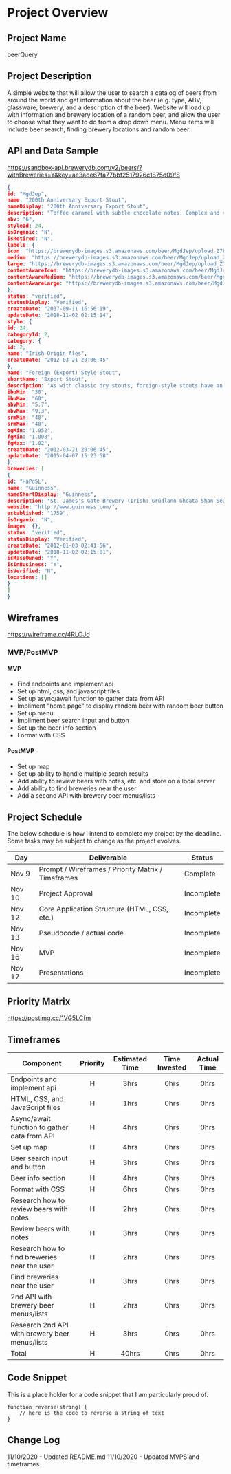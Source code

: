 # Project Overview

## Project Name

beerQuery

## Project Description

A simple website that will allow the user to search a catalog of beers from around the world and get information about the beer (e.g. type, ABV, glassware, brewery, and a description of the beer). Website will load up with information and brewery location of a random beer, and allow the user to choose what they want to do from a drop down menu. Menu items will include beer search, finding brewery locations and random beer.

## API and Data Sample
https://sandbox-api.brewerydb.com/v2/beers/?withBreweries=Y&key=ae3ade67fa77bbf2517926c1875d09f8

```JSON
{
id: "MgdJep",
name: "200th Anniversary Export Stout",
nameDisplay: "200th Anniversary Export Stout",
description: "Toffee caramel with subtle chocolate notes. Complex and very smooth with a balance of roasted malt and sweet chocolate.",
abv: "6",
styleId: 24,
isOrganic: "N",
isRetired: "N",
labels: {
icon: "https://brewerydb-images.s3.amazonaws.com/beer/MgdJep/upload_Z7FPX3-icon.png",
medium: "https://brewerydb-images.s3.amazonaws.com/beer/MgdJep/upload_Z7FPX3-medium.png",
large: "https://brewerydb-images.s3.amazonaws.com/beer/MgdJep/upload_Z7FPX3-large.png",
contentAwareIcon: "https://brewerydb-images.s3.amazonaws.com/beer/MgdJep/upload_Z7FPX3-contentAwareIcon.png",
contentAwareMedium: "https://brewerydb-images.s3.amazonaws.com/beer/MgdJep/upload_Z7FPX3-contentAwareMedium.png",
contentAwareLarge: "https://brewerydb-images.s3.amazonaws.com/beer/MgdJep/upload_Z7FPX3-contentAwareLarge.png"
},
status: "verified",
statusDisplay: "Verified",
createDate: "2017-09-11 16:56:19",
updateDate: "2018-11-02 02:15:14",
style: {
id: 24,
categoryId: 2,
category: {
id: 2,
name: "Irish Origin Ales",
createDate: "2012-03-21 20:06:45"
},
name: "Foreign (Export)-Style Stout",
shortName: "Export Stout",
description: "As with classic dry stouts, foreign-style stouts have an initial malt sweetness and caramel flavor with a distinctive dry-roasted bitterness in the finish. Coffee-like roasted barley and roasted malt aromas are prominent. Some slight acidity is permissible and a medium- to full-bodied mouthfeel is appropriate. Bitterness may be high but the perception is often compromised by malt sweetness. Hop aroma and flavor should not be perceived. The perception of fruity esters is low. Diacetyl (butterscotch) should be negligible or not perceived. Head retention is excellent.",
ibuMin: "30",
ibuMax: "60",
abvMin: "5.7",
abvMax: "9.3",
srmMin: "40",
srmMax: "40",
ogMin: "1.052",
fgMin: "1.008",
fgMax: "1.02",
createDate: "2012-03-21 20:06:45",
updateDate: "2015-04-07 15:23:58"
},
breweries: [
{
id: "HaPdSL",
name: "Guinness",
nameShortDisplay: "Guinness",
description: "St. James's Gate Brewery (Irish: Grúdlann Gheata Shan Séamuis) is a brewery founded in 1759 in Dublin, Ireland by Arthur Guinness. The company is now a part of Diageo, a company formed via the merger of Guinness and Grand Metropolitan in 1997. The main product produced at the brewery is Guinness Draft. Leased for 9,000 years in 1759 by Arthur Guinness at £45 per year, St. James's Gate has been the home of Guinness ever since. It became the largest brewery in Ireland in 1838, and was the largest in the world in 1914, covering 64 acres. Although no longer the largest brewery in the world, it is still the largest brewer of stout in the world. During the 19th and early 20th centuries, the brewery owned most of the buildings in the surrounding area, including many streets of housing for brewery employees, and offices associated with the brewery. The brewery also made all of its own power using its own power plant. There is an attached exhibition on the 250-year-old history of Guinness, called the Guinness Storehouse.",
website: "http://www.guinness.com/",
established: "1759",
isOrganic: "N",
images: {},
status: "verified",
statusDisplay: "Verified",
createDate: "2012-01-03 02:41:56",
updateDate: "2018-11-02 02:15:01",
isMassOwned: "Y",
isInBusiness: "Y",
isVerified: "N",
locations: []
}
]
}
```

## Wireframes

https://wireframe.cc/4RLOJd

### MVP/PostMVP

#### MVP 

- Find endpoints and implement api
- Set up html, css, and javascript files
- Set up async/await function to gather data from API
- Impliment "home page" to display random beer with random beer button
- Set up menu
- Impliment beer search input and button
- Set up the beer info section
- Format with CSS

#### PostMVP  

- Set up map
- Set up ability to handle multiple search results
- Add ability to review beers with notes, etc. and store on a local server
- Add ability to find breweries near the user
- Add a second API with brewery beer menus/lists

## Project Schedule

The below schedule is how I intend to complete my project by the deadline. Some tasks may be subject to change as the project evolves.

|  Day | Deliverable | Status
|---|---| ---|
|Nov 9| Prompt / Wireframes / Priority Matrix / Timeframes | Complete
|Nov 10| Project Approval | Incomplete
|Nov 12| Core Application Structure (HTML, CSS, etc.) | Incomplete
|Nov 13| Pseudocode / actual code | Incomplete
|Nov 16| MVP | Incomplete
|Nov 17| Presentations | Incomplete

## Priority Matrix

https://postimg.cc/1VG5LCfm

## Timeframes

| Component | Priority | Estimated Time | Time Invested | Actual Time |
| --- | :---: |  :---: | :---: | :---: |
| Endpoints and implement api | H | 3hrs| 0hrs | 0hrs |
| HTML, CSS, and JavaScript files | H | 1hrs| 0hrs | 0hrs |
| Async/await function to gather data from API | H | 4hrs| 0hrs | 0hrs |
| Set up map | H | 4hrs| 0hrs | 0hrs |
| Beer search input and button | H | 3hrs| 0hrs | 0hrs |
| Beer info section | H | 4hrs| 0hrs | 0hrs |
| Format with CSS | H | 6hrs| 0hrs | 0hrs |
| Research how to review beers with notes | H | 2hrs| 0hrs | 0hrs |
| Review beers with notes | H | 3hrs| 0hrs | 0hrs |
| Research how to find breweries near the user | H | 2hrs| 0hrs | 0hrs |
| Find breweries near the user | H | 3hrs| 0hrs | 0hrs |
| 2nd API with brewery beer menus/lists | H | 2hrs| 0hrs | 0hrs |
| Research 2nd API with brewery beer menus/lists | H | 3hrs| 0hrs | 0hrs |
| Total | H | 40hrs| 0hrs | 0hrs |

## Code Snippet

This is a place holder for a code snippet that I am particularly proud of.  

```
function reverse(string) {
	// here is the code to reverse a string of text
}
```

## Change Log
11/10/2020 - Updated README.md
11/10/2020 - Updated MVPS and timeframes
